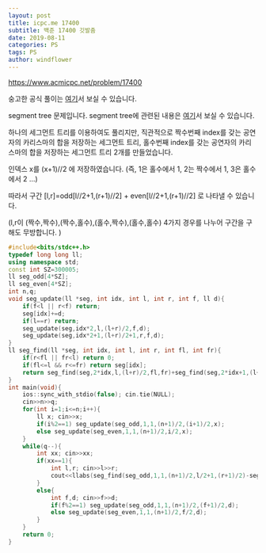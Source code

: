 ```yaml
---
layout: post
title: icpc.me 17400
subtitle: 백준 17400 깃발춤
date: 2019-08-11
categories: PS
tags: PS
author: windflower
---
```


<https://www.acmicpc.net/problem/17400>

숭고한 공식 풀이는 [여기](https://drive.google.com/file/d/1XwcQgX81fR_2ULyzXoY1DZ1Y9EsXyu-_/view)서 보실 수 있습니다.

segment tree 문제입니다. segment tree에 관련된 내용은 [여기](https://cyberflower.github.io/2019/07/22/seg,lazy.html)서 보실 수 있습니다.

하나의 세그먼트 트리를 이용하여도 풀리지만, 직관적으로 짝수번째 index를 갖는 공연자의 카리스마의 합을 저장하는 세그먼트 트리, 홀수번째 index를 갖는 공연자의 카리스마의 합을 저장하는 세그먼트 트리 2개를 만들었습니다.

인덱스 x를 (x+1)//2 에 저장하였습니다. (즉, 1은 홀수에서 1, 2는 짝수에서 1, 3은 홀수에서 2 ...)

따라서 구간 [l,r]=odd[l//2+1,(r+1)//2] + even[l//2+1,(r+1)//2] 로 나타낼 수 있습니다.

(l,r이 (짝수,짝수),(짝수,홀수),(홀수,짝수),(홀수,홀수) 4가지 경우를 나누어 구간을 구해도 무방합니다. )

```cpp
#include<bits/stdc++.h>
typedef long long ll;
using namespace std;
const int SZ=300005;
ll seg_odd[4*SZ];
ll seg_even[4*SZ];
int n,q;
void seg_update(ll *seg, int idx, int l, int r, int f, ll d){
	if(f<l || r<f) return;
	seg[idx]+=d;
	if(l==r) return;
	seg_update(seg,idx*2,l,(l+r)/2,f,d);
	seg_update(seg,idx*2+1,(l+r)/2+1,r,f,d);
}
ll seg_find(ll *seg, int idx, int l, int r, int fl, int fr){
	if(r<fl || fr<l) return 0;
	if(fl<=l && r<=fr) return seg[idx];
	return seg_find(seg,2*idx,l,(l+r)/2,fl,fr)+seg_find(seg,2*idx+1,(l+r)/2+1,r,fl,fr);
}
int main(void){
	ios::sync_with_stdio(false); cin.tie(NULL);
	cin>>n>>q;
	for(int i=1;i<=n;i++){
		ll x; cin>>x;
		if(i%2==1) seg_update(seg_odd,1,1,(n+1)/2,(i+1)/2,x);
		else seg_update(seg_even,1,1,(n+1)/2,i/2,x);
	}
	while(q--){
		int xx; cin>>xx;
		if(xx==1){
			int l,r; cin>>l>>r;
			cout<<llabs(seg_find(seg_odd,1,1,(n+1)/2,l/2+1,(r+1)/2)-seg_find(seg_even,1,1,(n+1)/2,(l+1)/2,r/2))<<'\n';
		}
		else{
			int f,d; cin>>f>>d;
			if(f%2==1) seg_update(seg_odd,1,1,(n+1)/2,(f+1)/2,d);
			else seg_update(seg_even,1,1,(n+1)/2,f/2,d);
		}
	}
	return 0;
}
```
